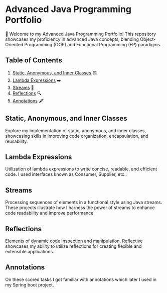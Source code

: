 # Advanced Java Programming Portfolio

🚀 Welcome to my Advanced Java Programming Portfolio! This repository showcases my proficiency in advanced Java concepts, blending Object-Oriented Programming (OOP) and Functional Programming (FP) paradigms.

## Table of Contents

1. [Static, Anonymous, and Inner Classes](#static-anonymous-and-inner-classes) 🏗️
2. [Lambda Expressions](#lambda-expressions) ➡️
3. [Streams](#streams) 🌊
4. [Reflections](#reflections) 🔍
5. [Annotations](#annotations) 🖋️

## Static, Anonymous, and Inner Classes

Explore my implementation of static, anonymous, and inner classes, showcasing skills in improving code organization, encapsulation, and reusability. 

## Lambda Expressions

Utilization of lambda expressions to write concise, readable, and efficient code. I used interfaces known as Consumer, Supplier, etc..

## Streams

Processing sequences of elements in a functional style using Java streams. These projects illustrate how I harness the power of streams to enhance code readability and improve performance.

## Reflections

Elements of dynamic code inspection and manipulation. Reflective showcases my ability to utilize reflections for creating flexible and extensible applications.

## Annotations

On these scored tasks I got familiar with annotations which later I used in my Spring boot project. 

